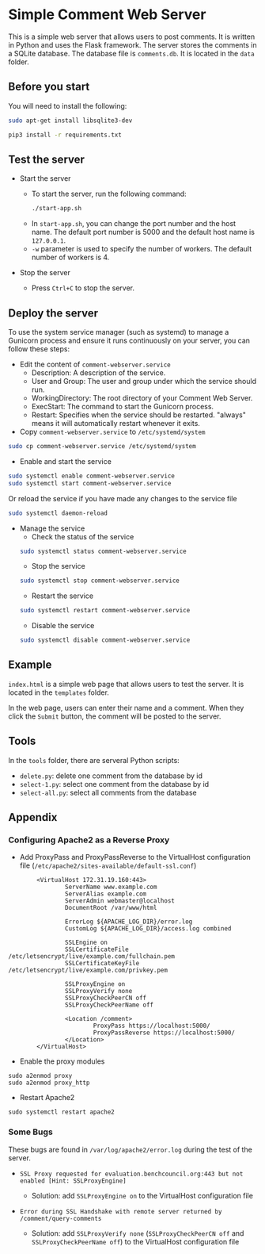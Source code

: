 # Simple Comment Web Server

This is a simple web server that allows users to post comments. It is written in Python and uses the Flask framework.
The server stores the comments in a SQLite database. The database file is `comments.db`. It is located in the `data` folder.

## Before you start

You will need to install the following:
```bash
sudo apt-get install libsqlite3-dev

pip3 install -r requirements.txt
```

## Test the server

- Start the server
  - To start the server, run the following command:
	```bash
	./start-app.sh
	```
  - In `start-app.sh`, you can change the port number and the host name. The default port number is 5000 and the default host name is `127.0.0.1`. 
  - `-w` parameter is used to specify the number of workers. The default number of workers is 4.

- Stop the server
  - Press `Ctrl+C` to stop the server.

## Deploy the server

To use the system service manager (such as systemd) to manage a Gunicorn process and ensure it runs continuously on your server, you can follow these steps:

- Edit the content of `comment-webserver.service`
  - Description: A description of the service.
  - User and Group: The user and group under which the service should run.
  - WorkingDirectory: The root directory of your Comment Web Server.
  - ExecStart: The command to start the Gunicorn process.
  - Restart: Specifies when the service should be restarted. "always" means it will automatically restart whenever it exits.
- Copy `comment-webserver.service` to `/etc/systemd/system`
```bash
sudo cp comment-webserver.service /etc/systemd/system
```
- Enable and start the service 
```bash
sudo systemctl enable comment-webserver.service
sudo systemctl start comment-webserver.service
```
Or reload the service if you have made any changes to the service file
```bash
sudo systemctl daemon-reload
```
- Manage the service
  - Check the status of the service
  ```bash
  sudo systemctl status comment-webserver.service
  ```
  - Stop the service
  ```bash
  sudo systemctl stop comment-webserver.service
  ```
  - Restart the service
  ```bash
  sudo systemctl restart comment-webserver.service
  ```
  - Disable the service
  ```bash
  sudo systemctl disable comment-webserver.service
  ```

## Example

`index.html` is a simple web page that allows users to test the server. It is located in the `templates` folder.

In the web page, users can enter their name and a comment. When they click the `Submit` button, the comment will be posted to the server.

## Tools

In the `tools` folder, there are serveral Python scripts: 
- `delete.py`: delete one comment from the database by id
- `select-1.py`: select one comment from the database by id
- `select-all.py`: select all comments from the database


## Appendix

### Configuring Apache2 as a Reverse Proxy

- Add ProxyPass and ProxyPassReverse to the VirtualHost configuration file (`/etc/apache2/sites-available/default-ssl.conf`)
```
        <VirtualHost 172.31.19.160:443>
                ServerName www.example.com
                ServerAlias example.com
                ServerAdmin webmaster@localhost
                DocumentRoot /var/www/html

                ErrorLog ${APACHE_LOG_DIR}/error.log
                CustomLog ${APACHE_LOG_DIR}/access.log combined

                SSLEngine on
                SSLCertificateFile /etc/letsencrypt/live/example.com/fullchain.pem
                SSLCertificateKeyFile /etc/letsencrypt/live/example.com/privkey.pem

                SSLProxyEngine on
                SSLProxyVerify none
                SSLProxyCheckPeerCN off
                SSLProxyCheckPeerName off

                <Location /comment>
                        ProxyPass https://localhost:5000/
                        ProxyPassReverse https://localhost:5000/
                </Location>
        </VirtualHost>
```

- Enable the proxy modules
```
sudo a2enmod proxy
sudo a2enmod proxy_http
```

- Restart Apache2
```
sudo systemctl restart apache2
```

### Some Bugs

These bugs are found in `/var/log/apache2/error.log` during the test of the server.

  - `SSL Proxy requested for evaluation.benchcouncil.org:443 but not enabled [Hint: SSLProxyEngine]`
    - Solution: add `SSLProxyEngine on` to the VirtualHost configuration file

  - `Error during SSL Handshake with remote server returned by /comment/query-comments` 
    - Solution: add `SSLProxyVerify none` (`SSLProxyCheckPeerCN off` and `SSLProxyCheckPeerName off`) to the VirtualHost configuration file

